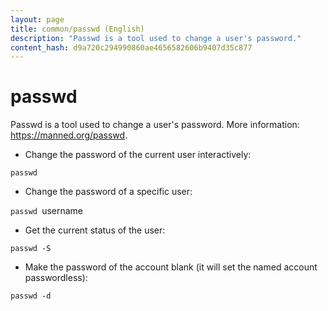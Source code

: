 ```yaml
---
layout: page
title: common/passwd (English)
description: "Passwd is a tool used to change a user's password."
content_hash: d9a720c294990860ae4656582606b9407d35c877
---
```

# passwd

Passwd is a tool used to change a user's password.
More information: <https://manned.org/passwd>.

- Change the password of the current user interactively:

`passwd`

- Change the password of a specific user:

`passwd `<span class="tldr-var badge badge-pill bg-dark-lm bg-white-dm text-white-lm text-dark-dm font-weight-bold">username</span>

- Get the current status of the user:

`passwd -S`

- Make the password of the account blank (it will set the named account passwordless):

`passwd -d`
